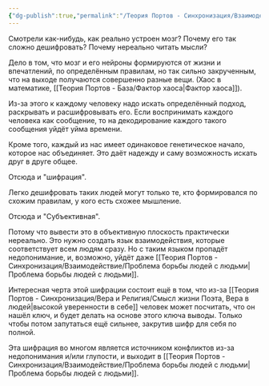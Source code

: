 ```yaml
---
{"dg-publish":true,"permalink":"/Теория Портов - Синхронизация/Взаимодействие/Субъективная шифрация/"}
---
```


Смотрели как-нибудь, как реально устроен мозг? Почему его так сложно дешифровать? Почему нереально читать мысли?

Дело в том, что мозг и его нейроны формируются от жизни и впечатлений, по определённым правилам, но так сильно закрученным, что на выходе получаются совершенно разные вещи. (Хаос в математике, [[Теория Портов - База/Фактор хаоса\|Фактор хаоса]]).

Из-за этого к каждому человеку надо искать определённый подход, раскрывать и расшифровывать его.
Если воспринимать каждого человека как сообщение, то на декодирование каждого такого сообщения уйдёт уйма времени.

Кроме того, каждый из нас имеет одинаковое генетическое начало, которое нас объединяет. Это даёт надежду и саму возможность искать друг в друге общее.

Отсюда и "шифрация".

Легко дешифровать таких людей могут только те, кто формировался по схожим правилам, у кого есть схожее мышление.

Отсюда и "Субъективная".

Потому что вывести это в объективную плоскость практически нереально. Это нужно создать язык взаимодействия, которые соответствует всем людям сразу.
Но с таким языком пропадёт недопонимание, и, возможно, уйдёт даже [[Теория Портов - Синхронизация/Взаимодействие/Проблема борьбы людей с людьми\|Проблема борьбы людей с людьми]].

Интересная черта этой шифрации состоит ещё в том, что из-за [[Теория Портов - Синхронизация/Вера и Религия/Смысл жизни Поэта, Вера в людей\|высокой уверенности в себе]] человек может посчитать, что он нашёл ключ, и будет делать на основе этого ключа выводы.
Только чтобы потом запутаться ещё сильнее, закрутив шифр для себя по полной.

Эта шифрация во многом является источником конфликтов из-за недопонимания и/или глупости, и выходит в [[Теория Портов - Синхронизация/Взаимодействие/Проблема борьбы людей с людьми\|Проблема борьбы людей с людьми]].